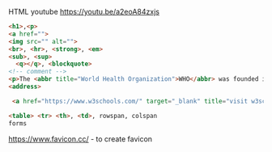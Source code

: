 HTML youtube
https://youtu.be/a2eoA84zxjs

```html
<h1>,<p>
<a href="">
<img src="" alt="">
<br>, <hr>, <strong>, <em>
<sub>, <sup>
  <q></q>, <blockquote>
<!-- comment -->
<p>The <abbr title="World Health Organization">WHO</abbr> was founded in 1948.</p>
<address>

 <a href="https://www.w3schools.com/" target="_blank" title="visit w3schools">Visit W3Schools.com!</a>

<table> <tr> <th>, <td>, rowspan, colspan
forms

```
https://www.favicon.cc/ - to create favicon




